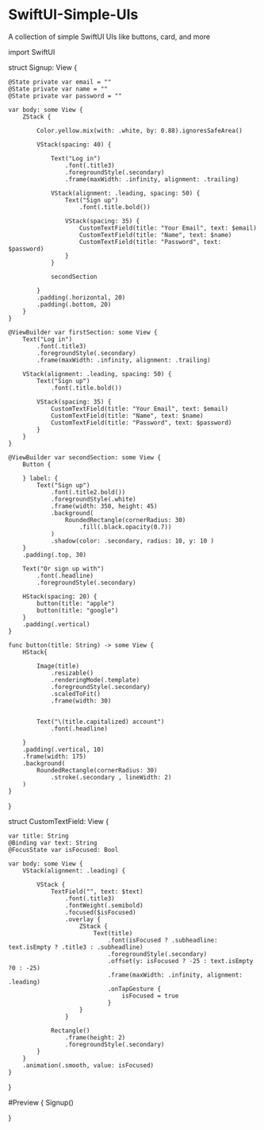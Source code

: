 # SwiftUI-Simple-UIs
A collection of simple SwiftUI UIs like buttons, card, and more

import SwiftUI

struct Signup: View {
    
    @State private var email = ""
    @State private var name = ""
    @State private var password = ""
    
    var body: some View {
        ZStack {
            
            Color.yellow.mix(with: .white, by: 0.88).ignoresSafeArea()
            
            VStack(spacing: 40) {
                
                Text("Log in")
                    .font(.title3)
                    .foregroundStyle(.secondary)
                    .frame(maxWidth: .infinity, alignment: .trailing)
                
                VStack(alignment: .leading, spacing: 50) {
                    Text("Sign up")
                        .font(.title.bold())
                    
                    VStack(spacing: 35) {
                        CustomTextField(title: "Your Email", text: $email)
                        CustomTextField(title: "Name", text: $name)
                        CustomTextField(title: "Password", text: $password)
                    }
                }
                
                secondSection

            }
            .padding(.horizontal, 20)
            .padding(.bottom, 20)
        }
    }
    
    @ViewBuilder var firstSection: some View {
        Text("Log in")
            .font(.title3)
            .foregroundStyle(.secondary)
            .frame(maxWidth: .infinity, alignment: .trailing)
        
        VStack(alignment: .leading, spacing: 50) {
            Text("Sign up")
                .font(.title.bold())
            
            VStack(spacing: 35) {
                CustomTextField(title: "Your Email", text: $email)
                CustomTextField(title: "Name", text: $name)
                CustomTextField(title: "Password", text: $password)
            }
        }
    }
    
    @ViewBuilder var secondSection: some View {
        Button {
            
        } label: {
            Text("Sign up")
                .font(.title2.bold())
                .foregroundStyle(.white)
                .frame(width: 350, height: 45)
                .background(
                    RoundedRectangle(cornerRadius: 30)
                        .fill(.black.opacity(0.7))
                )
                .shadow(color: .secondary, radius: 10, y: 10 )
        }
        .padding(.top, 30)
        
        Text("Or sign up with")
            .font(.headline)
            .foregroundStyle(.secondary)
        
        HStack(spacing: 20) {
            button(title: "apple")
            button(title: "google")
        }
        .padding(.vertical)
    }
    
    func button(title: String) -> some View {
        HStack{
            
            Image(title)
                .resizable()
                .renderingMode(.template)
                .foregroundStyle(.secondary)
                .scaledToFit()
                .frame(width: 30)
                
            
            Text("\(title.capitalized) account")
                .font(.headline)
                
        }
        .padding(.vertical, 10)
        .frame(width: 175)
        .background(
            RoundedRectangle(cornerRadius: 30)
                .stroke(.secondary , lineWidth: 2)
        )
    }
}

struct CustomTextField: View {
    
    var title: String
    @Binding var text: String
    @FocusState var isFocused: Bool
    
    var body: some View {
        VStack(alignment: .leading) {
            
            VStack {
                TextField("", text: $text)
                    .font(.title3)
                    .fontWeight(.semibold)
                    .focused($isFocused)
                    .overlay {
                        ZStack {
                            Text(title)
                                .font(isFocused ? .subheadline: text.isEmpty ? .title3 : .subheadline)
                                .foregroundStyle(.secondary)
                                .offset(y: isFocused ? -25 : text.isEmpty ?0 : -25)
                                .frame(maxWidth: .infinity, alignment: .leading)
                                .onTapGesture {
                                    isFocused = true
                                }
                        }
                    }
                
                Rectangle()
                    .frame(height: 2)
                    .foregroundStyle(.secondary)
            }
        }
        .animation(.smooth, value: isFocused)
    }
}

#Preview {
    Signup()
    
}
